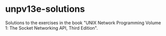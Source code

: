 # unpv13e-solutions
Solutions to the exercises in the book "UNIX Network Programming Volume 1: The Socket Networking API, Third Edition".

